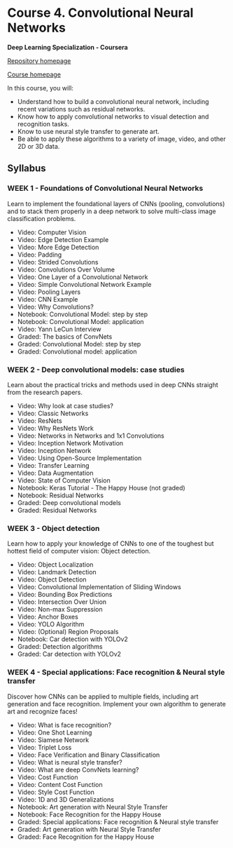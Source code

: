 # Course 4. Convolutional Neural Networks

**Deep Learning Specialization - Coursera**

[Repository homepage](https://github.com/ngshya/deep-learning-coursera/ "Deep learning GitHub repository.")

[Course homepage](https://www.coursera.org/learn/convolutional-neural-networks "Convolutional Neural Networks")

In this course, you will:
* Understand how to build a convolutional neural network, including recent variations such as residual networks.
* Know how to apply convolutional networks to visual detection and recognition tasks.
* Know to use neural style transfer to generate art.
* Be able to apply these algorithms to a variety of image, video, and other 2D or 3D data.


## Syllabus

### WEEK 1 - Foundations of Convolutional Neural Networks

Learn to implement the foundational layers of CNNs (pooling, convolutions) and to stack them properly in a deep network to solve multi-class image classification problems.

* Video: Computer Vision
* Video: Edge Detection Example
* Video: More Edge Detection
* Video: Padding
* Video: Strided Convolutions
* Video: Convolutions Over Volume
* Video: One Layer of a Convolutional Network
* Video: Simple Convolutional Network Example
* Video: Pooling Layers
* Video: CNN Example
* Video: Why Convolutions?
* Notebook: Convolutional Model: step by step
* Notebook: Convolutional Model: application
* Video: Yann LeCun Interview
* Graded: The basics of ConvNets
* Graded: Convolutional Model: step by step
* Graded: Convolutional model: application


### WEEK 2 - Deep convolutional models: case studies

Learn about the practical tricks and methods used in deep CNNs straight from the research papers.

* Video: Why look at case studies?
* Video: Classic Networks
* Video: ResNets
* Video: Why ResNets Work
* Video: Networks in Networks and 1x1 Convolutions
* Video: Inception Network Motivation
* Video: Inception Network
* Video: Using Open-Source Implementation
* Video: Transfer Learning
* Video: Data Augmentation
* Video: State of Computer Vision
* Notebook: Keras Tutorial - The Happy House (not graded)
* Notebook: Residual Networks
* Graded: Deep convolutional models
* Graded: Residual Networks


### WEEK 3 - Object detection

Learn how to apply your knowledge of CNNs to one of the toughest but hottest field of computer vision: Object detection.

* Video: Object Localization
* Video: Landmark Detection
* Video: Object Detection
* Video: Convolutional Implementation of Sliding Windows
* Video: Bounding Box Predictions
* Video: Intersection Over Union
* Video: Non-max Suppression
* Video: Anchor Boxes
* Video: YOLO Algorithm
* Video: (Optional) Region Proposals
* Notebook: Car detection with YOLOv2
* Graded: Detection algorithms
* Graded: Car detection with YOLOv2

### WEEK 4 - Special applications: Face recognition & Neural style transfer

Discover how CNNs can be applied to multiple fields, including art generation and face recognition. Implement your own algorithm to generate art and recognize faces!

* Video: What is face recognition?
* Video: One Shot Learning
* Video: Siamese Network
* Video: Triplet Loss
* Video: Face Verification and Binary Classification
* Video: What is neural style transfer?
* Video: What are deep ConvNets learning?
* Video: Cost Function
* Video: Content Cost Function
* Video: Style Cost Function
* Video: 1D and 3D Generalizations
* Notebook: Art generation with Neural Style Transfer
* Notebook: Face Recognition for the Happy House
* Graded: Special applications: Face recognition & Neural style transfer
* Graded: Art generation with Neural Style Transfer
* Graded: Face Recognition for the Happy House
